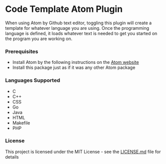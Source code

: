 # Code Template Atom Plugin

When using Atom by Github text editor, toggling this plugin will create a template for whatever language you are using. Once the programming language is defined, it loads whatever text is needed to get you started on the program you are working on.

### Prerequisites
- Install Atom by the following instructions on the [Atom website](https://atom.io/)
- Install this package just as if it was any other Atom package

### Languages Supported
- C
- C++
- CSS
- Go
- Java
- HTML
- Makefile
- PHP

### License
This project is licensed under the MIT License - see the [LICENSE.md](LICENSE.md) file for details
